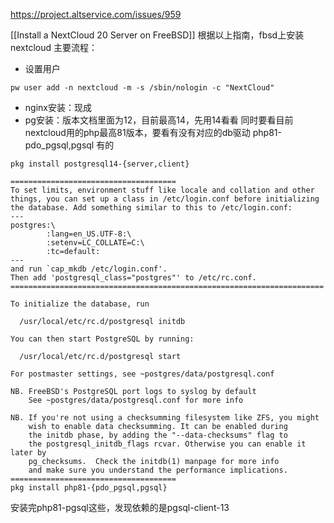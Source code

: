https://project.altservice.com/issues/959

[[Install a NextCloud 20 Server on FreeBSD]]
根据以上指南，fbsd上安装nextcloud
主要流程：
- 设置用户
```
pw user add -n nextcloud -m -s /sbin/nologin -c "NextCloud"
```
- nginx安装：现成
- pg安装：版本文档里面为12，目前最高14，先用14看看
同时要看目前nextcloud用的php最高81版本，要看有没有对应的db驱动
php81-pdo_pgsql,pgsql
有的
```
pkg install postgresql14-{server,client}

=====================================
To set limits, environment stuff like locale and collation and other
things, you can set up a class in /etc/login.conf before initializing
the database. Add something similar to this to /etc/login.conf:
---
postgres:\
        :lang=en_US.UTF-8:\
        :setenv=LC_COLLATE=C:\
        :tc=default:
---
and run `cap_mkdb /etc/login.conf'.
Then add 'postgresql_class="postgres"' to /etc/rc.conf.
======================================================================

To initialize the database, run

  /usr/local/etc/rc.d/postgresql initdb

You can then start PostgreSQL by running:

  /usr/local/etc/rc.d/postgresql start

For postmaster settings, see ~postgres/data/postgresql.conf

NB. FreeBSD's PostgreSQL port logs to syslog by default
    See ~postgres/data/postgresql.conf for more info

NB. If you're not using a checksumming filesystem like ZFS, you might
    wish to enable data checksumming. It can be enabled during
    the initdb phase, by adding the "--data-checksums" flag to
    the postgresql_initdb_flags rcvar. Otherwise you can enable it later by
    pg_checksums.  Check the initdb(1) manpage for more info
    and make sure you understand the performance implications.
=====================================
pkg install php81-{pdo_pgsql,pgsql}
```

安装完php81-pgsql这些，发现依赖的是pgsql-client-13